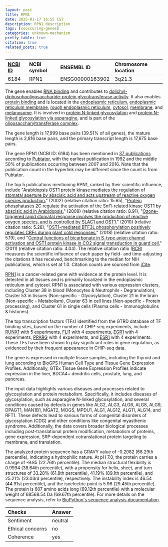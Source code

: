 ```yaml
---
layout: post
title: RPN1
date: 2025-01-17 16:55 CST
description: RPN1 description
tags: [cooccuring-genes]
categories: unknown-mechanism
pretty_table: true
citation: true
related_posts: true
---
```




| [NCBI ID](https://www.ncbi.nlm.nih.gov/gene/6184) | NCBI symbol | ENSEMBL ID | Chromosome location |
| :-------- | :------- | :-------- | :------- |
| 6184  | RPN1 | ENSG00000163902 | 3q21.3 |



The gene enables [RNA binding](https://amigo.geneontology.org/amigo/term/GO:0003723) and contributes to [dolichyl-diphosphooligosaccharide-protein glycotransferase activity](https://amigo.geneontology.org/amigo/term/GO:0004579). It also enables [protein binding](https://amigo.geneontology.org/amigo/term/GO:0005515) and is located in the [endoplasmic reticulum](https://amigo.geneontology.org/amigo/term/GO:0005783), [endoplasmic reticulum membrane](https://amigo.geneontology.org/amigo/term/GO:0005789), [rough endoplasmic reticulum](https://amigo.geneontology.org/amigo/term/GO:0005791), [cytosol](https://amigo.geneontology.org/amigo/term/GO:0005829), [membrane](https://amigo.geneontology.org/amigo/term/GO:0016020), and [melanosome](https://amigo.geneontology.org/amigo/term/GO:0042470). It is involved in [protein N-linked glycosylation](https://amigo.geneontology.org/amigo/term/GO:0006487) and [protein N-linked glycosylation via asparagine](https://amigo.geneontology.org/amigo/term/GO:0018279), and is part of the [oligosaccharyltransferase complex](https://amigo.geneontology.org/amigo/term/GO:0008250).


The gene length is 17,999 base pairs (39.51% of all genes), the mature length is 2,816 base pairs, and the primary transcript length is 17,675 base pairs.


The gene RPN1 (NCBI ID: 6184) has been mentioned in [37 publications](https://pubmed.ncbi.nlm.nih.gov/?term=%22RPN1%22) according to [Pubtator](https://academic.oup.com/nar/article/47/W1/W587/5494727), with the earliest publication in 1992 and the middle 50% of publications occurring between 2007 and 2016. Note that the publication count in the hyperlink may be different since the count is from Pubtator.


The top 5 publications mentioning RPN1, ranked by their scientific influence, include "[Arabidopsis OST1 protein kinase mediates the regulation of stomatal aperture by abscisic acid and acts upstream of reactive oxygen species production.](https://pubmed.ncbi.nlm.nih.gov/12468729)" (2002) (relative citation ratio: 15.65), "[Protein phosphatases 2C regulate the activation of the Snf1-related kinase OST1 by abscisic acid in Arabidopsis.](https://pubmed.ncbi.nlm.nih.gov/19855047)" (2009) (relative citation ratio: 8.91), "[Ozone-triggered rapid stomatal response involves the production of reactive oxygen species, and is controlled by SLAC1 and OST1.](https://pubmed.ncbi.nlm.nih.gov/20128877)" (2010) (relative citation ratio: 5.28), "[OST1-mediated BTF3L phosphorylation positively regulates CBFs during plant cold responses.](https://pubmed.ncbi.nlm.nih.gov/29507081)" (2018) (relative citation ratio: 5.19), and "[Central functions of bicarbonate in S-type anion channel activation and OST1 protein kinase in CO2 signal transduction in guard cell.](https://pubmed.ncbi.nlm.nih.gov/21423149)" (2011) (relative citation ratio: 4.04). The relative citation ratio ([RCR](https://journals.plos.org/plosbiology/article?id=10.1371/journal.pbio.1002541)) measures the scientific influence of each paper by field- and time-adjusting the citations it has received, benchmarking to the median for NIH publications, which is set at 1.0. Citation counts are sourced from [iCite](https://icite.od.nih.gov).


[RPN1](https://www.proteinatlas.org/ENSG00000163902-RPN1) is a cancer-related gene with evidence at the protein level. It is detected in all tissues and is primarily localized in the endoplasmic reticulum and cytosol. RPN1 is associated with various expression clusters, including Cluster 38 in blood (Monocytes & Neutrophils - Degranulation), Cluster 53 in tissues (Non-specific - Glycosylation), Cluster 21 in the brain (Non-specific - Metabolism), Cluster 63 in cell lines (Non-specific - Protein processing), and Cluster 61 in single cells (Plasma cells - Immunoglobulins & histones).


The top transcription factors (TFs) identified from the GTRD database of TF binding sites, based on the number of CHIP-seq experiments, include [RUNX1](https://www.ncbi.nlm.nih.gov/gene/861) with 5 experiments, [FLI1](https://www.ncbi.nlm.nih.gov/gene/2313) with 4 experiments, [EGR1](https://www.ncbi.nlm.nih.gov/gene/1958) with 4 experiments, [PPARG](https://www.ncbi.nlm.nih.gov/gene/5468) with 4 experiments, and [ESR1](https://www.ncbi.nlm.nih.gov/gene/2099) with 4 experiments. These TFs have been shown to play significant roles in gene regulation, as evidenced by their frequent appearance in CHIP-seq data.





The gene is expressed in multiple tissue samples, including the thyroid and lung according to BioGPS Human Cell Type and Tissue Gene Expression Profiles. Additionally, GTEx Tissue Gene Expression Profiles indicate expression in the liver, BDCA4+ dendritic cells, prostate, lung, and pancreas.


The input data highlights various diseases and processes related to glycosylation and protein metabolism. Specifically, it includes diseases of glycosylation, such as asparagine N-linked glycosylation, and several conditions caused by defects in genes like ALG2, ALG3, ALG6, ALG8, ALG9, DPAGT1, MAN1B1, MGAT2, MOGS, MPDU1, ALG1, ALG12, ALG11, ALG14, and RFT1. These defects lead to various forms of congenital disorders of glycosylation (CDG) and other conditions like congenital myasthenic syndrome. Additionally, the data covers broader biological processes including post-translational protein modification, metabolism of proteins, gene expression, SRP-dependent cotranslational protein targeting to membrane, and translation.



The analyzed protein sequence has a GRAVY value of -0.2082 (68.29th percentile), indicating a hydrophilic nature. At pH 7.0, the protein carries a charge of -9.85 (22.76th percentile). The median structural flexibility is 0.9994 (38.64th percentile), with a propensity for helix, sheet, and turn structures of 33.28% (61.8th percentile), 41.19% (89.1th percentile), and 25.21% (23.03rd percentile), respectively. The instability index is 46.54 (44.91st percentile), and the isoelectric point is 5.96 (29.45th percentile). The protein is 607 amino acids long (69.12th percentile) with a molecular weight of 68568.54 Da (69.67th percentile). For more details on the sequence analysis, refer to [BioPython's sequence analysis documentation](https://biopython.org/docs/1.75/api/Bio.SeqUtils.ProtParam.html).





| Checks    | Answer |
| :-------- | :------- |
| Sentiment  | neutral   |
| Ethical concerns | no     |
| Coherence    | yes    |